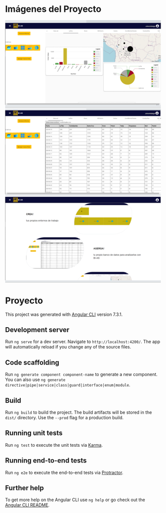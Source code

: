 
# Imágenes del Proyecto
![Alt text](https://github.com/JohnnHidalgo/BI-AS-app-frontend/blob/master/001.PNG)
![Alt text](https://github.com/JohnnHidalgo/BI-AS-app-frontend/blob/master/002.PNG)
![Alt text](https://github.com/JohnnHidalgo/BI-AS-app-frontend/blob/master/003.PNG)

# Proyecto

This project was generated with [Angular CLI](https://github.com/angular/angular-cli) version 7.3.1.

## Development server

Run `ng serve` for a dev server. Navigate to `http://localhost:4200/`. The app will automatically reload if you change any of the source files.

## Code scaffolding

Run `ng generate component component-name` to generate a new component. You can also use `ng generate directive|pipe|service|class|guard|interface|enum|module`.

## Build

Run `ng build` to build the project. The build artifacts will be stored in the `dist/` directory. Use the `--prod` flag for a production build.

## Running unit tests

Run `ng test` to execute the unit tests via [Karma](https://karma-runner.github.io).

## Running end-to-end tests

Run `ng e2e` to execute the end-to-end tests via [Protractor](http://www.protractortest.org/).

## Further help

To get more help on the Angular CLI use `ng help` or go check out the [Angular CLI README](https://github.com/angular/angular-cli/blob/master/README.md).
